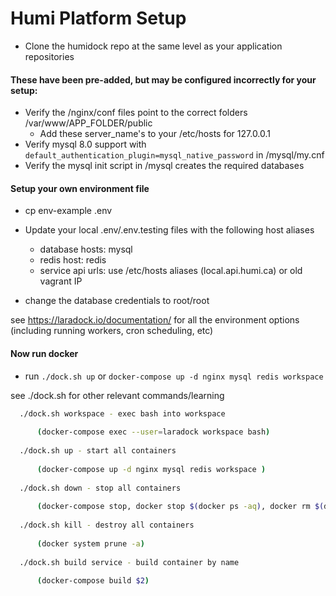 # Humi Platform Setup

- Clone the humidock repo at the same level as your application repositories

#### These have been pre-added, but may be configured incorrectly for your setup:
 
- Verify the /nginx/conf files point to the correct folders /var/www/APP_FOLDER/public
  - Add these server_name's to your /etc/hosts for 127.0.0.1
- Verify mysql 8.0 support with `default_authentication_plugin=mysql_native_password` in /mysql/my.cnf 
- Verify the mysql init script in /mysql creates the required databases

#### Setup your own environment file

- cp env-example .env

- Update your local .env/.env.testing files with the following host aliases
  - database hosts: mysql
  - redis host: redis
  - service api urls: use /etc/hosts aliases (local.api.humi.ca) or old vagrant IP
  
- change the database credentials to root/root

see https://laradock.io/documentation/ for all the environment options (including running workers, cron scheduling, etc)

#### Now run docker

- run `./dock.sh up` or `docker-compose up -d nginx mysql redis workspace `

see ./dock.sh for other relevant commands/learning

```bash
  ./dock.sh workspace - exec bash into workspace 
  
      (docker-compose exec --user=laradock workspace bash)
      
  ./dock.sh up - start all containers 
  
      (docker-compose up -d nginx mysql redis workspace )
      
  ./dock.sh down - stop all containers 
  
      (docker-compose stop, docker stop $(docker ps -aq), docker rm $(docker ps -aq))
      
  ./dock.sh kill - destroy all containers 
  
      (docker system prune -a)
      
  ./dock.sh build service - build container by name 
  
      (docker-compose build $2)
      
```
